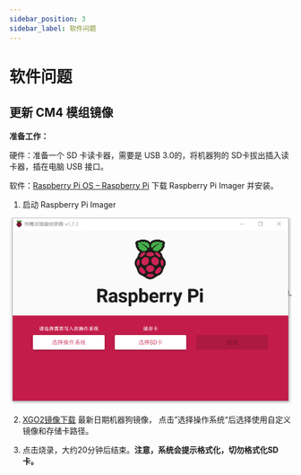 ```yaml
---
sidebar_position: 3
sidebar_label: 软件问题
---
```


# 软件问题

## 更新 CM4 模组镜像

**准备工作：**

硬件：准备一个 SD 卡读卡器，需要是 USB 3.0的，将机器狗的 SD卡拔出插入读卡器，插在电脑 USB 接口。

软件：[Raspberry Pi OS – Raspberry Pi](https://www.raspberrypi.com/software/) 下载 Raspberry Pi Imager   并安装。 

1. 启动 Raspberry Pi Imager

![](./../images/cm4-xgo-faq-09.png)

2. [XGO2镜像下载](https://pan.baidu.com/s/1RblMq1C9kgc9VM74o_lccg?pwd=5416 ) 最新日期机器狗镜像， 点击”选择操作系统“后选择使用自定义镜像和存储卡路径。

3. 点击烧录，大约20分钟后结束。**注意，系统会提示格式化，切勿格式化SD卡。**

